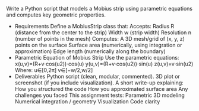 Write a Python script that models a Mobius strip using parametric equations and computes key geometric properties.
- Requirements Define a MobiusStrip class that: Accepts: Radius R (distance from the center to the strip) Width w (strip width) Resolution n (number of points in the mesh) Computes: A 3D mesh/grid of (x, y, z) points on the surface Surface area (numerically, using integration or approximation) Edge length (numerically along the boundary)
- Parametric Equation of Mobius Strip Use the parametric equations: x(u,v)=(R+v⋅cos⁡(u2))⋅cos⁡(u) y(u,v)=(R+v⋅cos⁡(u2))⋅sin⁡(u) z(u,v)=v⋅sin⁡(u2) Where: u∈[0,2π] v∈[−w/2,w/2]
- Deliverables Python script (clean, modular, commented). 3D plot or screenshot (if you include visualization).
A short write-up explaining: How you structured the code How you approximated surface area Any challenges you faced
This assignment tests: Parametric 3D modeling Numerical integration / geometry Visualization Code clarity
